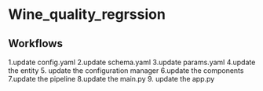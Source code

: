 # Wine_quality_regrssion

## Workflows
1.update config.yaml
2.update schema.yaml
3.update params.yaml
4.update the entity
5. update the configuration manager
6.update the components
7.update the pipeline
8.update the main.py
9. update the app.py